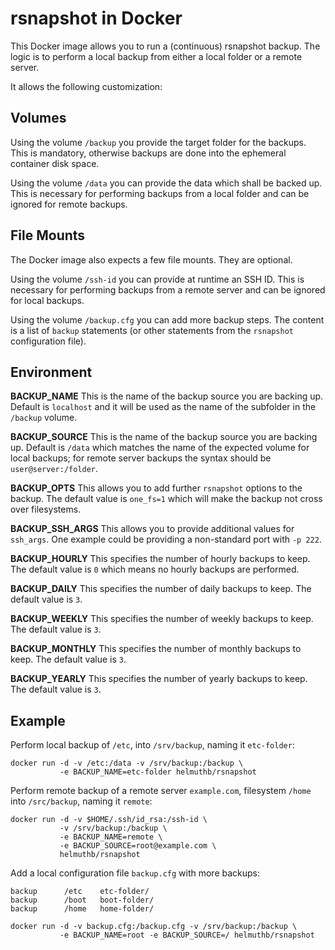 rsnapshot in Docker
===================

This Docker image allows you to run a (continuous) rsnapshot backup.
The logic is to perform a local backup from either a local folder or a remote server.

It allows the following customization:


Volumes
-------

Using the volume `/backup` you provide the target folder for the backups.
This is mandatory, otherwise backups are done into the ephemeral container disk space.

Using the volume `/data` you can provide the data which shall be backed up.
This is necessary for performing backups from a local folder and can be ignored for remote backups.

File Mounts
-----------

The Docker image also expects a few file mounts. They are optional.

Using the volume `/ssh-id` you can provide at runtime an SSH ID.
This is necessary for performing backups from a remote server and can be ignored for local backups.

Using the volume `/backup.cfg` you can add more backup steps.
The content is a list of `backup` statements (or other statements from the `rsnapshot` configuration file).


Environment
-----------

**BACKUP_NAME**
This is the name of the backup source you are backing up. Default is `localhost` and it will be used as the name of the subfolder in the `/backup` volume.

**BACKUP_SOURCE**
This is the name of the backup source you are backing up. Default is `/data` which matches the name of the expected volume for local backups; for remote server backups the syntax should be `user@server:/folder`.

**BACKUP_OPTS**
This allows you to add further `rsnapshot` options to the backup. The default value is `one_fs=1` which will make the backup not cross over filesystems.

**BACKUP_SSH_ARGS**
This allows you to provide additional values for `ssh_args`. One example could be providing a non-standard port with `-p 222`.

**BACKUP_HOURLY**
This specifies the number of hourly backups to keep. The default value is `0` which means no hourly backups are performed.

**BACKUP_DAILY**
This specifies the number of daily backups to keep. The default value is `3`.

**BACKUP_WEEKLY**
This specifies the number of weekly backups to keep. The default value is `3`.

**BACKUP_MONTHLY**
This specifies the number of monthly backups to keep. The default value is `3`.

**BACKUP_YEARLY**
This specifies the number of yearly backups to keep. The default value is `3`.

Example
-------

Perform local backup of `/etc`, into `/srv/backup`, naming it `etc-folder`:
```
docker run -d -v /etc:/data -v /srv/backup:/backup \
           -e BACKUP_NAME=etc-folder helmuthb/rsnapshot 
```

Perform remote backup of a remote server `example.com`, filesystem `/home` into `/src/backup`, naming it `remote`:
```
docker run -d -v $HOME/.ssh/id_rsa:/ssh-id \
           -v /srv/backup:/backup \
           -e BACKUP_NAME=remote \
           -e BACKUP_SOURCE=root@example.com \
           helmuthb/rsnapshot
```

Add a local configuration file `backup.cfg` with more backups:
```
backup		/etc	etc-folder/
backup		/boot	boot-folder/
backup		/home	home-folder/
```
```
docker run -d -v backup.cfg:/backup.cfg -v /srv/backup:/backup \
           -e BACKUP_NAME=root -e BACKUP_SOURCE=/ helmuthb/rsnapshot
```
